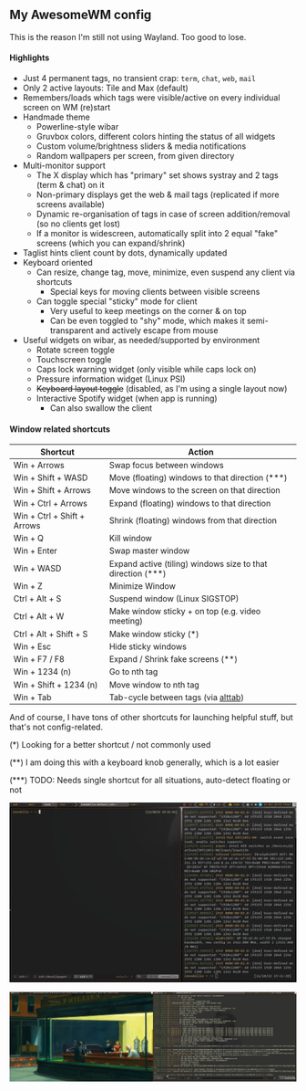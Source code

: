 ## My AwesomeWM config

This is the reason I'm still not using Wayland. Too good to lose.

#### Highlights

- Just 4 permanent tags, no transient crap: `term`, `chat`, `web`, `mail`
- Only 2 active layouts: Tile and Max (default)
- Remembers/loads which tags were visible/active on every individual screen on WM (re)start
- Handmade theme
  - Powerline-style wibar
  - Gruvbox colors, different colors hinting the status of all widgets
  - Custom volume/brightness sliders & media notifications
  - Random wallpapers per screen, from given directory
- Multi-monitor support
  - The X display which has "primary" set shows systray and 2 tags (term & chat) on it
  - Non-primary displays get the web & mail tags (replicated if more screens available)
  - Dynamic re-organisation of tags in case of screen addition/removal (so no clients get lost)
  - If a monitor is widescreen, automatically split into 2 equal "fake" screens (which you can expand/shrink)
- Taglist hints client count by dots, dynamically updated
- Keyboard oriented
  - Can resize, change tag, move, minimize, even suspend any client via shortcuts
    - Special keys for moving clients between visible screens
  - Can toggle special "sticky" mode for client
    - Very useful to keep meetings on the corner & on top
    - Can be even toggled to "shy" mode, which makes it semi-transparent and actively escape from mouse
- Useful widgets on wibar, as needed/supported by environment
  - Rotate screen toggle
  - Touchscreen toggle
  - Caps lock warning widget (only visible while caps lock on)
  - Pressure information widget (Linux PSI)
  - ~~Keyboard layout toggle~~ (disabled, as I'm using a single layout now)
  - Interactive Spotify widget (when app is running)
    - Can also swallow the client


#### Window related shortcuts

| Shortcut                    | Action                                                                |
| ---                         | ---                                                                   |
| Win + Arrows                | Swap focus between windows                                            |
| Win + Shift + WASD          | Move (floating) windows to that direction (***)                       |
| Win + Shift + Arrows        | Move windows to the screen on that direction                          |
| Win + Ctrl + Arrows         | Expand (floating) windows to that direction                           |
| Win + Ctrl + Shift + Arrows | Shrink (floating) windows from that direction                         |
| Win + Q                     | Kill window                                                           |
| Win + Enter                 | Swap master window                                                    |
| Win + WASD                  | Expand active (tiling) windows size to that direction (***)           |
| Win + Z                     | Minimize Window                                                       |
| Ctrl + Alt + S              | Suspend window (Linux SIGSTOP)                                        |
| Ctrl + Alt + W              | Make window sticky + on top (e.g. video meeting)                      |
| Ctrl + Alt + Shift + S      | Make window sticky (*)                                                |
| Win + Esc                   | Hide sticky windows                                                   |
| Win + F7 / F8               | Expand / Shrink fake screens (**)                                     |
| Win + 1234 (n)              | Go to nth tag                                                         |
| Win + Shift + 1234 (n)      | Move window to nth tag                                                |
| Win + Tab                   | Tab-cycle between tags (via [alttab](https://github.com/sagb/alttab)) |

And of course, I have tons of other shortcuts for launching helpful stuff, but that's not config-related.

(\*) Looking for a better shortcut / not commonly used

(\*\*) I am doing this with a keyboard knob generally, which is a lot easier

(\*\*\*) TODO: Needs single shortcut for all situations, auto-detect floating or not

![screenshot single screen](./screenshot.jpg)
  
![screenshot double screens](./screenshot2.jpg)

